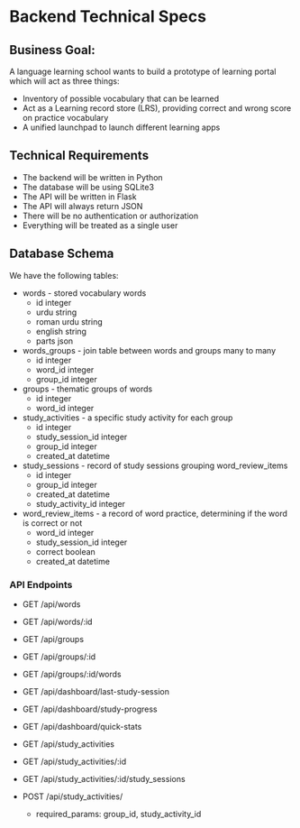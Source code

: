 # Backend Technical Specs

## Business Goal: 

A language learning school wants to build a prototype of learning portal which will act as three things:
- Inventory of possible vocabulary that can be learned
- Act as a  Learning record store (LRS), providing correct and wrong score on practice vocabulary
- A unified launchpad to launch different learning apps

## Technical Requirements

- The backend will be written in Python
- The database will be using SQLite3
- The API will be written in Flask
- The API will always return JSON
- There will be no authentication or authorization
- Everything will be treated as a single user

## Database Schema

We have the following tables:
- words - stored vocabulary words
    - id integer
    - urdu string
    - roman urdu string
    - english string
    - parts json
- words_groups - join table between words and groups
many to many
    - id integer
    - word_id integer
    - group_id integer
- groups - thematic groups of words
    - id integer
    - word_id integer
- study_activities - a specific study activity for each group
    - id integer
    - study_session_id integer
    - group_id integer
    - created_at datetime
- study_sessions - record of study sessions grouping word_review_items
    - id integer
    - group_id integer
    - created_at datetime
    - study_activity_id integer
- word_review_items - a record of word practice, determining if the word is correct or not
    - word_id integer
    - study_session_id integer
    - correct boolean
    - created_at datetime

### API Endpoints

- GET /api/words
- GET /api/words/:id
- GET /api/groups
- GET /api/groups/:id
- GET /api/groups/:id/words

- GET /api/dashboard/last-study-session
- GET /api/dashboard/study-progress
- GET /api/dashboard/quick-stats

- GET /api/study_activities

- GET /api/study_activities/:id
- GET /api/study_activities/:id/study_sessions

- POST /api/study_activities/
    - required_params: group_id, study_activity_id